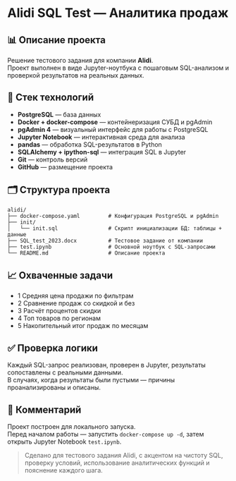# Alidi SQL Test — Аналитика продаж

## 📊 Описание проекта

Решение тестового задания для компании **Alidi**.  
Проект выполнен в виде Jupyter-ноутбука с пошаговым SQL-анализом и проверкой результатов на реальных данных.

## 🧩 Стек технологий

- **PostgreSQL** — база данных  
- **Docker + docker-compose** — контейнеризация СУБД и pgAdmin  
- **pgAdmin 4** — визуальный интерфейс для работы с PostgreSQL  
- **Jupyter Notebook** — интерактивная среда для анализа  
- **pandas** — обработка SQL-результатов в Python  
- **SQLAlchemy + ipython-sql** — интеграция SQL в Jupyter  
- **Git** — контроль версий  
- **GitHub** — размещение проекта

## 🗂️ Структура проекта

```
alidi/
├── docker-compose.yaml         # Конфигурация PostgreSQL и pgAdmin
├── init/
│   └── init.sql                # Скрипт инициализации БД: таблицы + данные
├── SQL_test_2023.docx          # Тестовое задание от компании
├── test.ipynb                  # Основной ноутбук с SQL-запросами
└── README.md                   # Описание проекта
```

## 📈 Охваченные задачи

- 1 Средняя цена продажи по фильтрам
- 2 Сравнение продаж со скидкой и без
- 3 Расчёт процентов скидки
- 4 Топ товаров по регионам
- 5 Накопительный итог продаж по месяцам

## ✅ Проверка логики

Каждый SQL-запрос реализован, проверен в Jupyter, результаты сопоставлены с реальными данными.  
В случаях, когда результаты были пустыми — причины проанализированы и описаны.

## 📎 Комментарий

Проект построен для локального запуска.  
Перед началом работы — запустить `docker-compose up -d`, затем открыть Jupyter Notebook `test.ipynb`.

> Сделано для тестового задания Alidi, с акцентом на чистоту SQL, проверку условий, использование аналитических функций и пояснение каждого шага.

